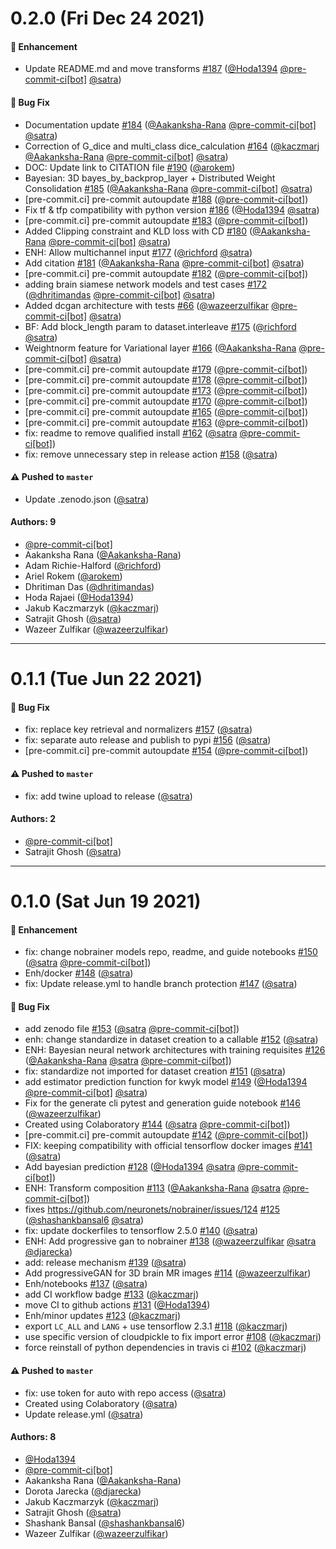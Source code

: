 # 0.2.0 (Fri Dec 24 2021)

#### 🚀 Enhancement

- Update README.md and move transforms [#187](https://github.com/neuronets/nobrainer/pull/187) ([@Hoda1394](https://github.com/Hoda1394) [@pre-commit-ci[bot]](https://github.com/pre-commit-ci[bot]) [@satra](https://github.com/satra))

#### 🐛 Bug Fix

- Documentation update [#184](https://github.com/neuronets/nobrainer/pull/184) ([@Aakanksha-Rana](https://github.com/Aakanksha-Rana) [@pre-commit-ci[bot]](https://github.com/pre-commit-ci[bot]) [@satra](https://github.com/satra))
- Correction of G_dice and multi_class dice_calculation [#164](https://github.com/neuronets/nobrainer/pull/164) ([@kaczmarj](https://github.com/kaczmarj) [@Aakanksha-Rana](https://github.com/Aakanksha-Rana) [@pre-commit-ci[bot]](https://github.com/pre-commit-ci[bot]) [@satra](https://github.com/satra))
- DOC: Update link to CITATION file [#190](https://github.com/neuronets/nobrainer/pull/190) ([@arokem](https://github.com/arokem))
- Bayesian: 3D bayes_by_backprop_layer + Distributed Weight Consolidation [#185](https://github.com/neuronets/nobrainer/pull/185) ([@Aakanksha-Rana](https://github.com/Aakanksha-Rana) [@pre-commit-ci[bot]](https://github.com/pre-commit-ci[bot]) [@satra](https://github.com/satra))
- [pre-commit.ci] pre-commit autoupdate [#188](https://github.com/neuronets/nobrainer/pull/188) ([@pre-commit-ci[bot]](https://github.com/pre-commit-ci[bot]))
- Fix tf & tfp compatibility with python version [#186](https://github.com/neuronets/nobrainer/pull/186) ([@Hoda1394](https://github.com/Hoda1394) [@satra](https://github.com/satra))
- [pre-commit.ci] pre-commit autoupdate [#183](https://github.com/neuronets/nobrainer/pull/183) ([@pre-commit-ci[bot]](https://github.com/pre-commit-ci[bot]))
- Added Clipping constraint and KLD loss with CD [#180](https://github.com/neuronets/nobrainer/pull/180) ([@Aakanksha-Rana](https://github.com/Aakanksha-Rana) [@pre-commit-ci[bot]](https://github.com/pre-commit-ci[bot]) [@satra](https://github.com/satra))
- ENH: Allow multichannel input [#177](https://github.com/neuronets/nobrainer/pull/177) ([@richford](https://github.com/richford) [@satra](https://github.com/satra))
- Add citation [#181](https://github.com/neuronets/nobrainer/pull/181) ([@Aakanksha-Rana](https://github.com/Aakanksha-Rana) [@pre-commit-ci[bot]](https://github.com/pre-commit-ci[bot]) [@satra](https://github.com/satra))
- [pre-commit.ci] pre-commit autoupdate [#182](https://github.com/neuronets/nobrainer/pull/182) ([@pre-commit-ci[bot]](https://github.com/pre-commit-ci[bot]))
- adding brain siamese network models and test cases [#172](https://github.com/neuronets/nobrainer/pull/172) ([@dhritimandas](https://github.com/dhritimandas) [@pre-commit-ci[bot]](https://github.com/pre-commit-ci[bot]) [@satra](https://github.com/satra))
- Added dcgan architecture with tests [#66](https://github.com/neuronets/nobrainer/pull/66) ([@wazeerzulfikar](https://github.com/wazeerzulfikar) [@pre-commit-ci[bot]](https://github.com/pre-commit-ci[bot]) [@satra](https://github.com/satra))
- BF: Add block_length param to dataset.interleave [#175](https://github.com/neuronets/nobrainer/pull/175) ([@richford](https://github.com/richford) [@satra](https://github.com/satra))
- Weightnorm feature for Variational layer [#166](https://github.com/neuronets/nobrainer/pull/166) ([@Aakanksha-Rana](https://github.com/Aakanksha-Rana) [@pre-commit-ci[bot]](https://github.com/pre-commit-ci[bot]) [@satra](https://github.com/satra))
- [pre-commit.ci] pre-commit autoupdate [#179](https://github.com/neuronets/nobrainer/pull/179) ([@pre-commit-ci[bot]](https://github.com/pre-commit-ci[bot]))
- [pre-commit.ci] pre-commit autoupdate [#178](https://github.com/neuronets/nobrainer/pull/178) ([@pre-commit-ci[bot]](https://github.com/pre-commit-ci[bot]))
- [pre-commit.ci] pre-commit autoupdate [#173](https://github.com/neuronets/nobrainer/pull/173) ([@pre-commit-ci[bot]](https://github.com/pre-commit-ci[bot]))
- [pre-commit.ci] pre-commit autoupdate [#170](https://github.com/neuronets/nobrainer/pull/170) ([@pre-commit-ci[bot]](https://github.com/pre-commit-ci[bot]))
- [pre-commit.ci] pre-commit autoupdate [#165](https://github.com/neuronets/nobrainer/pull/165) ([@pre-commit-ci[bot]](https://github.com/pre-commit-ci[bot]))
- [pre-commit.ci] pre-commit autoupdate [#163](https://github.com/neuronets/nobrainer/pull/163) ([@pre-commit-ci[bot]](https://github.com/pre-commit-ci[bot]))
- fix: readme to remove qualified install [#162](https://github.com/neuronets/nobrainer/pull/162) ([@satra](https://github.com/satra) [@pre-commit-ci[bot]](https://github.com/pre-commit-ci[bot]))
- fix: remove unnecessary step in release action [#158](https://github.com/neuronets/nobrainer/pull/158) ([@satra](https://github.com/satra))

#### ⚠️ Pushed to `master`

- Update .zenodo.json ([@satra](https://github.com/satra))

#### Authors: 9

- [@pre-commit-ci[bot]](https://github.com/pre-commit-ci[bot])
- Aakanksha Rana ([@Aakanksha-Rana](https://github.com/Aakanksha-Rana))
- Adam Richie-Halford ([@richford](https://github.com/richford))
- Ariel Rokem ([@arokem](https://github.com/arokem))
- Dhritiman Das ([@dhritimandas](https://github.com/dhritimandas))
- Hoda Rajaei ([@Hoda1394](https://github.com/Hoda1394))
- Jakub Kaczmarzyk ([@kaczmarj](https://github.com/kaczmarj))
- Satrajit Ghosh ([@satra](https://github.com/satra))
- Wazeer Zulfikar ([@wazeerzulfikar](https://github.com/wazeerzulfikar))

---

# 0.1.1 (Tue Jun 22 2021)

#### 🐛 Bug Fix

- fix: replace key retrieval and normalizers [#157](https://github.com/neuronets/nobrainer/pull/157) ([@satra](https://github.com/satra))
- fix: separate auto release and publish to pypi [#156](https://github.com/neuronets/nobrainer/pull/156) ([@satra](https://github.com/satra))
- [pre-commit.ci] pre-commit autoupdate [#154](https://github.com/neuronets/nobrainer/pull/154) ([@pre-commit-ci[bot]](https://github.com/pre-commit-ci[bot]))

#### ⚠️ Pushed to `master`

- fix: add twine upload to release ([@satra](https://github.com/satra))

#### Authors: 2

- [@pre-commit-ci[bot]](https://github.com/pre-commit-ci[bot])
- Satrajit Ghosh ([@satra](https://github.com/satra))

---

# 0.1.0 (Sat Jun 19 2021)

#### 🚀 Enhancement

- fix: change nobrainer models repo, readme, and guide notebooks [#150](https://github.com/neuronets/nobrainer/pull/150) ([@satra](https://github.com/satra) [@pre-commit-ci[bot]](https://github.com/pre-commit-ci[bot]))
- Enh/docker [#148](https://github.com/neuronets/nobrainer/pull/148) ([@satra](https://github.com/satra))
- fix: Update release.yml to handle branch protection [#147](https://github.com/neuronets/nobrainer/pull/147) ([@satra](https://github.com/satra))

#### 🐛 Bug Fix

- add zenodo file [#153](https://github.com/neuronets/nobrainer/pull/153) ([@satra](https://github.com/satra) [@pre-commit-ci[bot]](https://github.com/pre-commit-ci[bot]))
- enh: change standardize in dataset creation to a callable [#152](https://github.com/neuronets/nobrainer/pull/152) ([@satra](https://github.com/satra))
- ENH: Bayesian neural network architectures with training requisites [#126](https://github.com/neuronets/nobrainer/pull/126) ([@Aakanksha-Rana](https://github.com/Aakanksha-Rana) [@satra](https://github.com/satra) [@pre-commit-ci[bot]](https://github.com/pre-commit-ci[bot]))
- fix: standardize not imported for dataset creation [#151](https://github.com/neuronets/nobrainer/pull/151) ([@satra](https://github.com/satra))
- add estimator prediction function for kwyk model [#149](https://github.com/neuronets/nobrainer/pull/149) ([@Hoda1394](https://github.com/Hoda1394) [@pre-commit-ci[bot]](https://github.com/pre-commit-ci[bot]) [@satra](https://github.com/satra))
- Fix for the generate cli pytest and generation guide notebook [#146](https://github.com/neuronets/nobrainer/pull/146) ([@wazeerzulfikar](https://github.com/wazeerzulfikar))
- Created using Colaboratory [#144](https://github.com/neuronets/nobrainer/pull/144) ([@satra](https://github.com/satra) [@pre-commit-ci[bot]](https://github.com/pre-commit-ci[bot]))
- [pre-commit.ci] pre-commit autoupdate [#142](https://github.com/neuronets/nobrainer/pull/142) ([@pre-commit-ci[bot]](https://github.com/pre-commit-ci[bot]))
- FIX: keeping compatibility with official tensorflow docker images [#141](https://github.com/neuronets/nobrainer/pull/141) ([@satra](https://github.com/satra))
- Add bayesian prediction [#128](https://github.com/neuronets/nobrainer/pull/128) ([@Hoda1394](https://github.com/Hoda1394) [@satra](https://github.com/satra) [@pre-commit-ci[bot]](https://github.com/pre-commit-ci[bot]))
- ENH: Transform composition [#113](https://github.com/neuronets/nobrainer/pull/113) ([@Aakanksha-Rana](https://github.com/Aakanksha-Rana) [@satra](https://github.com/satra) [@pre-commit-ci[bot]](https://github.com/pre-commit-ci[bot]))
- fixes https://github.com/neuronets/nobrainer/issues/124 [#125](https://github.com/neuronets/nobrainer/pull/125) ([@shashankbansal6](https://github.com/shashankbansal6) [@satra](https://github.com/satra))
- fix: update dockerfiles to tensorflow 2.5.0 [#140](https://github.com/neuronets/nobrainer/pull/140) ([@satra](https://github.com/satra))
- ENH: Add progressive gan to nobrainer [#138](https://github.com/neuronets/nobrainer/pull/138) ([@wazeerzulfikar](https://github.com/wazeerzulfikar) [@satra](https://github.com/satra) [@djarecka](https://github.com/djarecka))
- add: release mechanism [#139](https://github.com/neuronets/nobrainer/pull/139) ([@satra](https://github.com/satra))
- Add progressiveGAN for 3D brain MR images [#114](https://github.com/neuronets/nobrainer/pull/114) ([@wazeerzulfikar](https://github.com/wazeerzulfikar))
- Enh/notebooks [#137](https://github.com/neuronets/nobrainer/pull/137) ([@satra](https://github.com/satra))
- add CI workflow badge [#133](https://github.com/neuronets/nobrainer/pull/133) ([@kaczmarj](https://github.com/kaczmarj))
- move CI to github actions [#131](https://github.com/neuronets/nobrainer/pull/131) ([@Hoda1394](https://github.com/Hoda1394))
- Enh/minor updates [#123](https://github.com/neuronets/nobrainer/pull/123) ([@kaczmarj](https://github.com/kaczmarj))
- export `LC_ALL` and `LANG` + use tensorflow 2.3.1 [#118](https://github.com/neuronets/nobrainer/pull/118) ([@kaczmarj](https://github.com/kaczmarj))
- use specific version of cloudpickle to fix import error [#108](https://github.com/neuronets/nobrainer/pull/108) ([@kaczmarj](https://github.com/kaczmarj))
- force reinstall of python dependencies in travis ci [#102](https://github.com/neuronets/nobrainer/pull/102) ([@kaczmarj](https://github.com/kaczmarj))

#### ⚠️ Pushed to `master`

- fix: use token for auto with repo access ([@satra](https://github.com/satra))
- Created using Colaboratory ([@satra](https://github.com/satra))
- Update release.yml ([@satra](https://github.com/satra))

#### Authors: 8

- [@Hoda1394](https://github.com/Hoda1394)
- [@pre-commit-ci[bot]](https://github.com/pre-commit-ci[bot])
- Aakanksha Rana ([@Aakanksha-Rana](https://github.com/Aakanksha-Rana))
- Dorota Jarecka ([@djarecka](https://github.com/djarecka))
- Jakub Kaczmarzyk ([@kaczmarj](https://github.com/kaczmarj))
- Satrajit Ghosh ([@satra](https://github.com/satra))
- Shashank Bansal ([@shashankbansal6](https://github.com/shashankbansal6))
- Wazeer Zulfikar ([@wazeerzulfikar](https://github.com/wazeerzulfikar))
